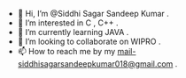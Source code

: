 - 👋 Hi, I’m @Siddhi Sagar Sandeep Kumar .
- 👀 I’m interested in C , C++ .
- 🌱 I’m currently learning JAVA . 
- 💞️ I’m looking to collaborate on WIPRO .
- 📫 How to reach me by my mail-siddhisagarsandeepkumar018@gmail.com .

<!---
sandeepku018ae146/sandeepku018ae146 is a ✨ special ✨ repository because its `README.md` (this file) appears on your GitHub profile.
You can click the Preview link to take a look at your changes.
--->
